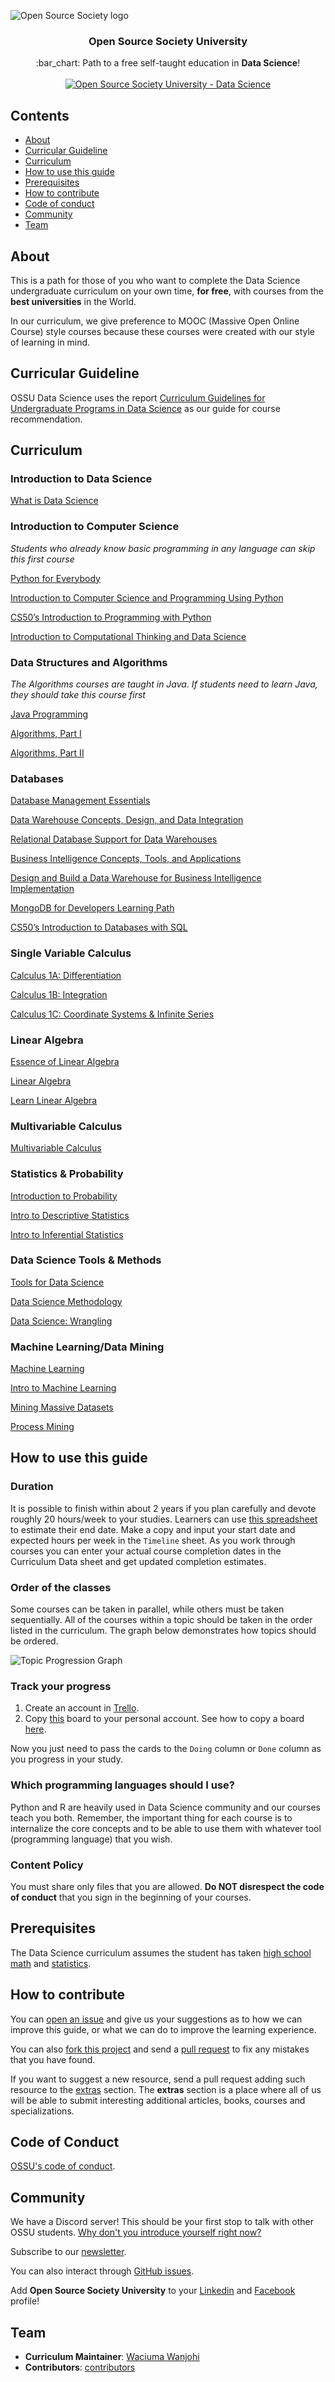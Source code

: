 ![Open Source Society logo](http://i.imgur.com/kYYCXtC.png)

<h3 align="center">Open Source Society University</h3>
<p align="center">
  :bar_chart: Path to a free self-taught education in <strong>Data Science</strong>!
  <br><br>
  <a href="https://github.com/open-source-society/data-science">
    <img alt="Open Source Society University - Data Science" src="https://img.shields.io/badge/OSSU-data--science-blue.svg">
  </a>
</p>


## Contents

- [About](#about)
- [Curricular Guideline](#curricular-guideline)
- [Curriculum](#curriculum)
- [How to use this guide](#how-to-use-this-guide)
- [Prerequisites](#prerequisites)
- [How to contribute](#how-to-contribute)
- [Code of conduct](#code-of-conduct)
- [Community](#community)
- [Team](#team)

## About

This is a path for those of you who want to complete the Data Science undergraduate curriculum on your own time, **for free**, with courses from the **best universities** in the World.

In our curriculum, we give preference to MOOC (Massive Open Online Course) style courses because these courses were created with our style of learning in mind.

## Curricular Guideline

OSSU Data Science uses the report [Curriculum Guidelines for Undergraduate Programs in Data Science](https://www.amstat.org/asa/files/pdfs/EDU-DataScienceGuidelines.pdf) as our guide for course recommendation.

## Curriculum

### Introduction to Data Science
[What is Data Science](https://www.coursera.org/learn/what-is-datascience)

### Introduction to Computer Science
_Students who already know basic programming in any language can skip this first course_

[Python for Everybody](https://www.py4e.com/) 

[Introduction to Computer Science and Programming Using Python](https://ocw.mit.edu/courses/6-0001-introduction-to-computer-science-and-programming-in-python-fall-2016/)

[CS50’s Introduction to Programming with Python](https://cs50.harvard.edu/python/2022/)

[Introduction to Computational Thinking and Data Science](https://ocw.mit.edu/courses/6-0002-introduction-to-computational-thinking-and-data-science-fall-2016/)

### Data Structures and Algorithms
_The Algorithms courses are taught in Java. If students need to learn Java, they should take this course first_

[Java Programming](https://java-programming.mooc.fi/)

[Algorithms, Part I](https://www.coursera.org/learn/algorithms-part1)

[Algorithms, Part II](https://www.coursera.org/learn/algorithms-part2)

### Databases
[Database Management Essentials](https://www.coursera.org/learn/database-management)

[Data Warehouse Concepts, Design, and Data Integration](https://www.coursera.org/learn/dwdesign)

[Relational Database Support for Data Warehouses](https://www.coursera.org/learn/dwrelational)

[Business Intelligence Concepts, Tools, and Applications](https://www.coursera.org/learn/business-intelligence-tools)

[Design and Build a Data Warehouse for Business Intelligence Implementation](https://www.coursera.org/learn/data-warehouse-bi-building)

[MongoDB for Developers Learning Path](https://university.mongodb.com/learning_paths/developer)

[CS50’s Introduction to Databases with SQL](https://cs50.harvard.edu/sql/2024/)

### Single Variable Calculus
[Calculus 1A: Differentiation](https://openlearninglibrary.mit.edu/courses/course-v1:MITx+18.01.1x+2T2019/about)

[Calculus 1B: Integration](https://openlearninglibrary.mit.edu/courses/course-v1:MITx+18.01.2x+3T2019/about)

[Calculus 1C: Coordinate Systems & Infinite Series](https://openlearninglibrary.mit.edu/courses/course-v1:MITx+18.01.3x+1T2020/about)

### Linear Algebra
[Essence of Linear Algebra](https://www.youtube.com/playlist?list=PLZHQObOWTQDPD3MizzM2xVFitgF8hE_ab)

[Linear Algebra](https://ocw.mit.edu/courses/mathematics/18-06sc-linear-algebra-fall-2011/)

[Learn Linear Algebra](https://www.khanacademy.org/math/linear-algebra)

### Multivariable Calculus
[Multivariable Calculus](http://ocw.mit.edu/courses/mathematics/18-02sc-multivariable-calculus-fall-2010/index.htm)

### Statistics & Probability
[Introduction to Probability](https://projects.iq.harvard.edu/stat110/home)

[Intro to Descriptive Statistics](https://www.udacity.com/course/intro-to-descriptive-statistics--ud827)

[Intro to Inferential Statistics](https://www.udacity.com/course/intro-to-inferential-statistics--ud201)

### Data Science Tools & Methods
[Tools for Data Science](https://www.coursera.org/learn/open-source-tools-for-data-science)

[Data Science Methodology](https://www.coursera.org/learn/data-science-methodology)

[Data Science: Wrangling](https://www.edx.org/course/data-science-wrangling)

### Machine Learning/Data Mining
[Machine Learning](https://www.coursera.org/learn/machine-learning)

[Intro to Machine Learning](https://www.udacity.com/course/intro-to-machine-learning--ud120)

[Mining Massive Datasets](https://www.edx.org/course/mining-massive-datasets)

[Process Mining](https://www.coursera.org/learn/process-mining)

## How to use this guide

### Duration
It is possible to finish within about 2 years if you plan carefully and devote roughly 20 hours/week to your studies. Learners can use [this spreadsheet](https://docs.google.com/spreadsheets/d/1TEGSUQDFuWL3TYNjiM8G3esly-tKOcgHSDABt92mzdA/copy) to estimate their end date. Make a copy and input your start date and expected hours per week in the `Timeline` sheet. As you work through courses you can enter your actual course completion dates in the Curriculum Data sheet and get updated completion estimates.

### Order of the classes

Some courses can be taken in parallel, while others must be taken sequentially. All of the courses within a topic should be taken in the order listed in the curriculum. The graph below demonstrates how topics should be ordered.

![Topic Progression Graph](topic_progression_graph.jpg)

### Track your progress

1. Create an account in [Trello](https://trello.com/).
1. Copy [this](https://trello.com/b/JpvLwQfr/ossu-data-science) board to your personal account.
See how to copy a board [here](https://help.trello.com/article/802-copying-cards-lists-or-boards).

Now you just need to pass the cards to the `Doing` column or `Done` column as you progress in your study.

### Which programming languages should I use?

Python and R are heavily used in Data Science community and our courses teach you both. Remember, the important thing for each course is to internalize the core concepts and to be able to use them with whatever tool (programming language) that you wish.

### Content Policy

You must share only files that you are allowed. **Do NOT disrespect the code of conduct** that you sign in the beginning of your courses.

## Prerequisites

The Data Science curriculum assumes the student has taken [high school math](https://github.com/ossu/computer-science/blob/master/FAQ.md#how-can-i-review-the-math-prerequisites) and [statistics](https://www.khanacademy.org/math/probability).

## How to contribute

You can [open an issue](https://help.github.com/articles/creating-an-issue/) and give us your suggestions as to how we can improve this guide, or what we can do to improve the learning experience.

You can also [fork this project](https://help.github.com/articles/fork-a-repo/) and send a [pull request](https://help.github.com/articles/using-pull-requests/) to fix any mistakes that you have found.

If you want to suggest a new resource, send a pull request adding such resource to the [extras](https://github.com/open-source-society/data-science/tree/master/extras) section. The **extras** section is a place where all of us will be able to submit interesting additional articles, books, courses and specializations.

## Code of Conduct
[OSSU's code of conduct](https://github.com/ossu/code-of-conduct).

## Community

We have a Discord server! This should be your first stop to talk with other OSSU students. [Why don't you introduce yourself right now?](https://discord.gg/wuytwK5s9h)

Subscribe to our [newsletter](https://tinyletter.com/OpenSourceSocietyUniversity).

You can also interact through [GitHub issues](https://github.com/open-source-society/data-science/issues).

Add **Open Source Society University** to your [Linkedin](https://www.linkedin.com/school/11272443/) and [Facebook](https://www.facebook.com/ossuniversity) profile!

## Team

* **Curriculum Maintainer**: [Waciuma Wanjohi](https://github.com/waciumawanjohi)
* **Contributors**: [contributors](https://github.com/open-source-society/data-science/graphs/contributors)
